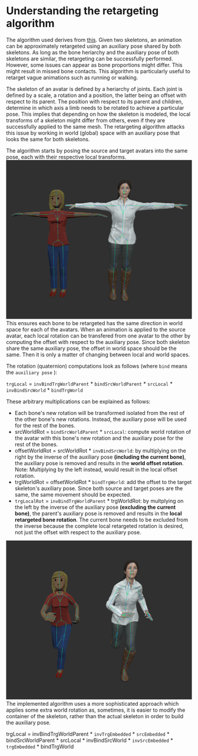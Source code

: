 
# Understanding the retargeting algorithm 
The algorithm used derives from [this](https://github.com/sketchpunk/FunWithWebGL2/tree/master/lesson_132_animation_retargeting). Given two skeletons, an animation can be approximately retargeted using an auxiliary pose shared by both skeletons. As long as the bone heriarchy and the auxiliary pose of both skeletons are similar, the retargeting can be successfully performed. However, some issues can appear as bone proportions might differ. This might result in missed bone contacts. This algorithm is particularly useful to retarget vague animations such as running or walking.

The skeleton of an avatar is defined by a heriarchy of joints. Each joint is defined by a scale, a rotation and a position, the latter being an offset with respect to its parent. The position with respect to its parent and children, determine in which axis a limb needs to be rotated to achieve a particular pose. This implies that depending on how the skeleton is modeled, the local transforms of a skeleton might differ from others, even if they are successfully applied to the same mesh. The retargeting algorithm attacks this issue by working in world (global) space with an auxiliary pose that looks the same for both skeletons.

The algorithm starts by posing the source and target avatars into the same pose, each with their respective local transforms. ![Good skeleton bind pose](GoodPose.png)
This ensures each bone to be retargeted has the same direction in world space for each of the avatars. When an animation is applied to the source avatar, each local rotation can be transfered from one avatar to the other by computing the offset with respect to the auxiliary pose. Since both skeleton share the same auxiliary pose, the offset in world space should be the same. Then it is only a matter of changing between local and world spaces.

The rotation (quaternion) computations look as follows (where `bind` means the `auxiliary pose` ):

`trgLocal` = `invBindTrgWorldParent` * `bindSrcWorldParent` * `srcLocal` * `invBindSrcWorld` * `bindTrgWorld`

These arbitrary multiplications can be explained as follows:
- Each bone's new rotation will be transformed isolated from the rest of the other bone's new rotations. Instead, the auxiliary pose will be used for the rest of the bones. 
- srcWorldRot = `bindSrcWorldParent` * `srcLocal`: compute world rotation of the avatar with this bone's new rotation and the auxiliary pose for the rest of the bones.
- offsetWorldRot = srcWorldRot * `invBindSrcWorld`: by multiplying on the right by the inverse of the auxiliary pose __(including the current bone)__, the auxiliary pose is removed and results in the __world offset rotation__. Note: Multiplying by the left instead, would result in the local offset rotation.
- trgWorldRot = offsetWorldRot * `bindTrgWorld`: add the offset to the target skeleton's auxiliary pose. Since both source and target poses are the same, the same movement should be expected.
- `trgLocalRot` = `invBindTrgWorldParent` * trgWorldRot: by multplying on the left by the inverse of the auxiliary pose __(excluding the current bone)__, the parent's auxiliary pose is removed and results in the __local retargeted bone rotation__. The current bone needs to be excluded from the inverse because the complete local retargeted rotation is desired, not just the offset with respect to the auxiliary pose. 

![Good skeleton retargeted pose](GoodRetarget.png)
The implemented algorithm uses a more sophisticated approach which applies some extra world rotation as, sometimes, it is easier to modify the container of the skeleton, rather than the actual skeleton in order to build the auxiliary pose. 

trgLocal = invBindTrgWorldParent * `invTrgEmbedded` * `srcEmbedded` * bindSrcWorldParent * srcLocal * invBindSrcWorld * `invSrcEmbedded` * `trgEmbedded` * bindTrgWorld